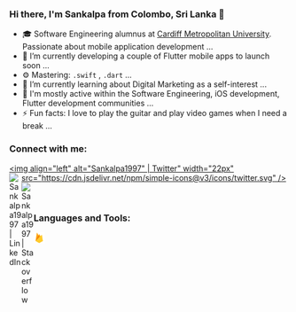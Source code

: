 ### Hi there, I'm Sankalpa from Colombo, Sri Lanka 👋

<!--
**Sankalpa1997/Sankalpa1997** is a ✨ _special_ ✨ repository because its `README.md` (this file) appears on your GitHub profile.

Here are some ideas to get you started:
-->

- 🎓 Software Engineering alumnus at [Cardiff Metropolitan University](https://www.cardiffmet.ac.uk/Pages/default.aspx). Passionate about mobile application development ...
- 🔭 I’m currently developing a couple of Flutter mobile apps to launch soon ...
- ⚙️ Mastering: `.swift` , `.dart` ...
- 🌱 I’m currently learning about Digital Marketing as a self-interest ...
- 💬 I'm mostly active within the Software Engineering, iOS development, Flutter development communities ...
- ⚡ Fun facts: I love to play the guitar and play video games when I need a break ...


### Connect with me:

[<img align="left" alt="Sankalpa1997" | Twitter" width="22px" src="https://cdn.jsdelivr.net/npm/simple-icons@v3/icons/twitter.svg" />][twitter]
[<img align="left" alt="Sankalpa1997 | LinkedIn" width="22px" src="https://cdn.jsdelivr.net/npm/simple-icons@v3/icons/linkedin.svg" />][linkedin]
[<img align="left" alt="Sankalpa1997 | Stackoverflow" width="22px" src="https://cdn.jsdelivr.net/npm/simple-icons@v3/icons/stackoverflow.svg" />][stackoverflow]

<br/>

### Languages and Tools:
<code><img height="20" src="https://raw.githubusercontent.com/github/explore/80688e429a7d4ef2fca1e82350fe8e3517d3494d/topics/firebase/firebase.png"></code>

[twitter]: https://twitter.com/SankalpaS97
[linkedin]: https://linkedin.com/in/sankalpasenevirathne
[stackoverflow]: https://stackoverflow.com/users/9523830/sankalpa-senevirathne

